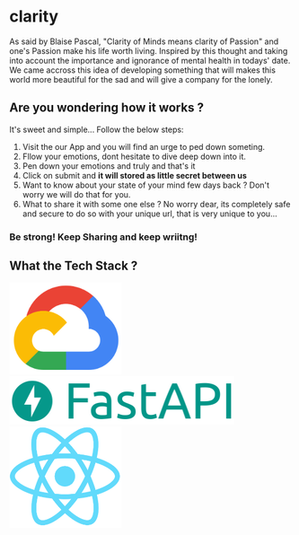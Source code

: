 # clarity

As said by Blaise Pascal, "Clarity of Minds means clarity of Passion" and one's Passion make his life worth living. Inspired by this thought and taking into account the importance and ignorance of mental health in todays' date. We came accross this idea of developing something that will makes this world more beautiful for the sad and will give a company for the lonely. 

## Are you wondering how it works ? 

It's sweet and simple... Follow the below steps:
1. Visit the our App and you will find an urge to ped down someting.
2. Fllow your emotions, dont hesitate to dive deep down into it.
3. Pen down your emotions and truly and that's it
4. Click on submit and **it will stored as little secret between us**
5. Want to know about your state of your mind few days back ? Don't worry we will do that for you.
6. What to share it with some one else ? No worry dear, its completely safe and secure to do so with your unique url, that is very unique to you...

### Be strong! Keep Sharing and keep wriitng! 

## What the Tech Stack ? 

<p float="left">
<img src="Media/social-icon-google-cloud-1200-630.png" alt="drawing" width="200"/> <img src="Media/logo-teal.png" alt="drawing" width="400"/>
<img src="Media/1280px-React-icon.svg.png" alt="drawing" width="200"/>
</p>
